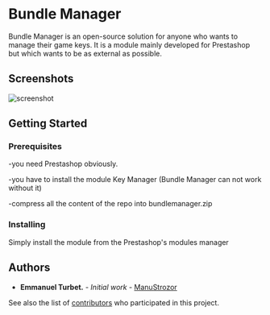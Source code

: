 # Bundle Manager

Bundle Manager is an open-source solution for anyone who wants to manage their game keys. It is a module mainly developed for Prestashop but which wants to be as external as possible.

## Screenshots

![screenshot](https://drive.google.com/open?id=1ySvxTeF4KRPPD4bEZ1_Z-D66b1LN8d3B)

## Getting Started

### Prerequisites

-you need Prestashop obviously.

-you have to install the module Key Manager (Bundle Manager can not work without it)

-compress all the content of the repo into bundlemanager.zip

### Installing

Simply install the module from the Prestashop's modules manager

## Authors

* **Emmanuel Turbet.** - *Initial work* - [ManuStrozor](https://github.com/ManuStrozor)

See also the list of [contributors](https://github.com/ManuStrozor/Bundle-Manager/graphs/contributors) who participated in this project.
